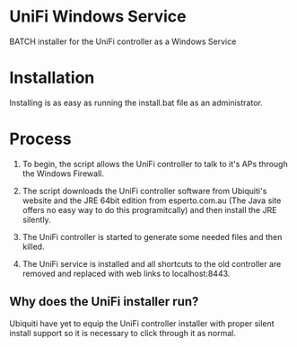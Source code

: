 # UniFi Windows Service
BATCH installer for the UniFi controller as a Windows Service


# Installation
Installing is as easy as running the install.bat file as an administrator.

# Process
1. To begin, the script allows the UniFi controller to talk to it's APs through the Windows Firewall.

2. The script downloads the UniFi controller software from Ubiquiti's website and the JRE 64bit edition from esperto.com.au (The Java site offers no easy way to do this programitcally) and then install the JRE silently.

3. The UniFi controller is started to generate some needed files and then killed.

4. The UniFi service is installed and all shortcuts to the old controller are removed and replaced with web links to localhost:8443.

## Why does the UniFi installer run?
Ubiquiti have yet to equip the UniFi controller installer with proper silent install support so it is necessary to click through it as normal. 
